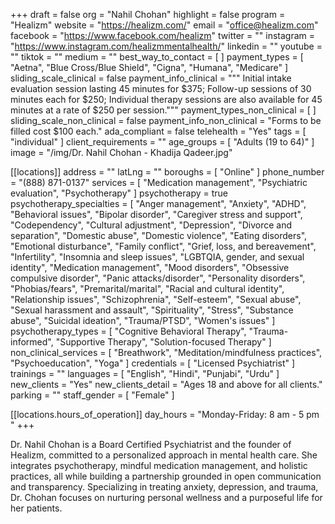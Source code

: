 +++
draft = false
org = "Nahil Chohan"
highlight = false
program = "Healizm"
website = "https://healizm.com/"
email = "office@healizm.com"
facebook = "https://www.facebook.com/healizm"
twitter = ""
instagram = "https://www.instagram.com/healizmmentalhealth/"
linkedin = ""
youtube = ""
tiktok = ""
medium = ""
best_way_to_contact = [ ]
payment_types = [
  "Aetna",
  "Blue Cross/Blue Shield",
  "Cigna",
  "Humana",
  "Medicare"
]
sliding_scale_clinical = false
payment_info_clinical = """
Initial intake evaluation session lasting 45 minutes for $375;
Follow-up sessions of 30 minutes each for $250; 
Individual therapy sessions are also available for 45 minutes at a rate of $250 per session."""
payment_types_non_clinical = [ ]
sliding_scale_non_clinical = false
payment_info_non_clinical = "Forms to be filled cost $100 each."
ada_compliant = false
telehealth = "Yes"
tags = [ "individual" ]
client_requirements = ""
age_groups = [ "Adults (19 to 64)" ]
image = "/img/Dr. Nahil Chohan - Khadija Qadeer.jpg"

[[locations]]
address = ""
latLng = ""
boroughs = [ "Online" ]
phone_number = "(888) 871-0137"
services = [
  "Medication management",
  "Psychiatric evaluation",
  "Psychotherapy"
]
psychotherapy = true
psychotherapy_specialties = [
  "Anger management",
  "Anxiety",
  "ADHD",
  "Behavioral issues",
  "Bipolar disorder",
  "Caregiver stress and support",
  "Codependency",
  "Cultural adjustment",
  "Depression",
  "Divorce and separation",
  "Domestic abuse",
  "Domestic violence",
  "Eating disorders",
  "Emotional disturbance",
  "Family conflict",
  "Grief, loss, and bereavement",
  "Infertility",
  "Insomnia and sleep issues",
  "LGBTQIA, gender, and sexual identity",
  "Medication management",
  "Mood disorders",
  "Obsessive compulsive disorder",
  "Panic attacks/disorder",
  "Personality disorders",
  "Phobias/fears",
  "Premarital/marital",
  "Racial and cultural identity",
  "Relationship issues",
  "Schizophrenia",
  "Self-esteem",
  "Sexual abuse",
  "Sexual harassment and assault",
  "Spirituality",
  "Stress",
  "Substance abuse",
  "Suicidal ideation",
  "Trauma/PTSD",
  "Women's issues"
]
psychotherapy_types = [
  "Cognitive Behavioral Therapy",
  "Trauma-informed",
  "Supportive Therapy",
  "Solution-focused Therapy"
]
non_clinical_services = [
  "Breathwork",
  "Meditation/mindfulness practices",
  "Psychoeducation",
  "Yoga"
]
credentials = [ "Licensed Psychiatrist" ]
trainings = ""
languages = [ "English", "Hindi", "Punjabi", "Urdu" ]
new_clients = "Yes"
new_clients_detail = "Ages 18 and above for all clients."
parking = ""
staff_gender = [ "Female" ]

  [[locations.hours_of_operation]]
  day_hours = "Monday-Friday: 8 am - 5 pm "
+++

Dr. Nahil Chohan is a Board Certified Psychiatrist and the founder of Healizm, committed to a personalized approach in mental health care. She integrates psychotherapy, mindful medication management, and holistic practices, all while building a partnership grounded in open communication and transparency. Specializing in treating anxiety, depression, and trauma, Dr. Chohan focuses on nurturing personal wellness and a purposeful life for her patients.
